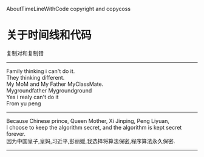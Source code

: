 AboutTimeLineWithCode
copyright and copycoss</br>



# 关于时间线和代码 
复制对和复制错</br>



------------------------
Family thinking i can't do it.</br>
They thinking different.</br>
My MoM and My Father MyClassMate.</br>
Mygroundfather Mygroundground</br>
Yes i realy can't do it</br>
From yu peng </br>


------------------------

  Because Chinese prince, Queen Mother, Xi Jinping, Peng Liyuan,                            </br>
  I choose to keep the algorithm secret, and the algorithm is kept secret forever.          </br>
  因为中国皇子,皇妈,习近平,彭丽媛,我选择将算法保密,程序算法永久保密.                              </br>

------------------------

